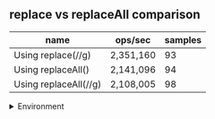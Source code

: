 ## replace vs replaceAll comparison

|name|ops/sec|samples|
|-|-|-|
|Using replace(//g)|2,351,160|93|
|Using replaceAll()|2,141,096|94|
|Using replaceAll(//g)|2,108,005|98|


<details>
<summary>Environment</summary>

* __Machine:__ linux x64 | 2 vCPUs | 6.8GB Mem
* __Run:__ Wed Oct 25 2023 04:39:20 GMT+0000 (Coordinated Universal Time)
</details>

<!--
{"environment":{"platform":"linux","arch":"x64","cpus":2,"totalMemory":6.7597503662109375},"benchmarks":[{"name":"Using replace(//g)","opsSec":2351159.54213591,"samples":6},{"name":"Using replaceAll()","opsSec":2141095.550121913,"samples":5},{"name":"Using replaceAll(//g)","opsSec":2108005.448031417,"samples":6}]}-->
